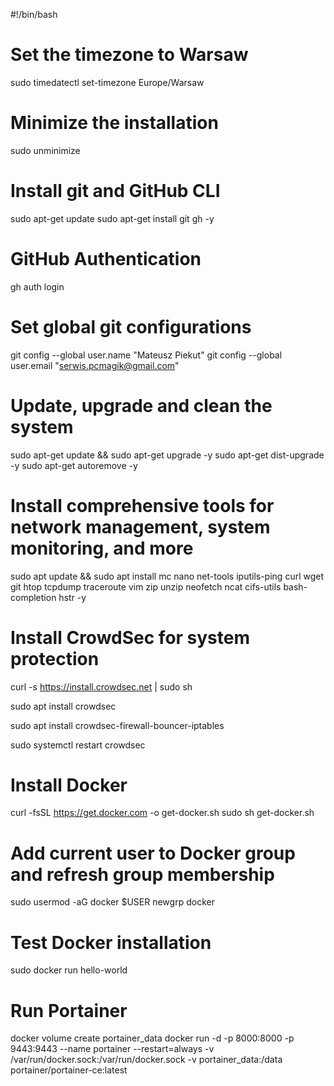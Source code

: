 #!/bin/bash

# Set the timezone to Warsaw
sudo timedatectl set-timezone Europe/Warsaw

# Minimize the installation
sudo unminimize

# Install git and GitHub CLI
sudo apt-get update
sudo apt-get install git gh -y

# GitHub Authentication
gh auth login


# Set global git configurations
git config --global user.name "Mateusz Piekut"
git config --global user.email "serwis.pcmagik@gmail.com"

# Update, upgrade and clean the system
sudo apt-get update && sudo apt-get upgrade -y
sudo apt-get dist-upgrade -y
sudo apt-get autoremove -y

# Install comprehensive tools for network management, system monitoring, and more
sudo apt update && sudo apt install mc nano net-tools iputils-ping curl wget git htop tcpdump traceroute vim zip unzip neofetch ncat cifs-utils bash-completion hstr -y

# Install CrowdSec for system protection
curl -s https://install.crowdsec.net | sudo sh

sudo apt install crowdsec

sudo apt install crowdsec-firewall-bouncer-iptables

sudo systemctl restart crowdsec



# Install Docker
curl -fsSL https://get.docker.com -o get-docker.sh
sudo sh get-docker.sh

# Add current user to Docker group and refresh group membership
sudo usermod -aG docker $USER
newgrp docker

# Test Docker installation
sudo docker run hello-world

# Run Portainer
docker volume create portainer_data
docker run -d -p 8000:8000 -p 9443:9443 --name portainer --restart=always -v /var/run/docker.sock:/var/run/docker.sock -v portainer_data:/data portainer/portainer-ce:latest

